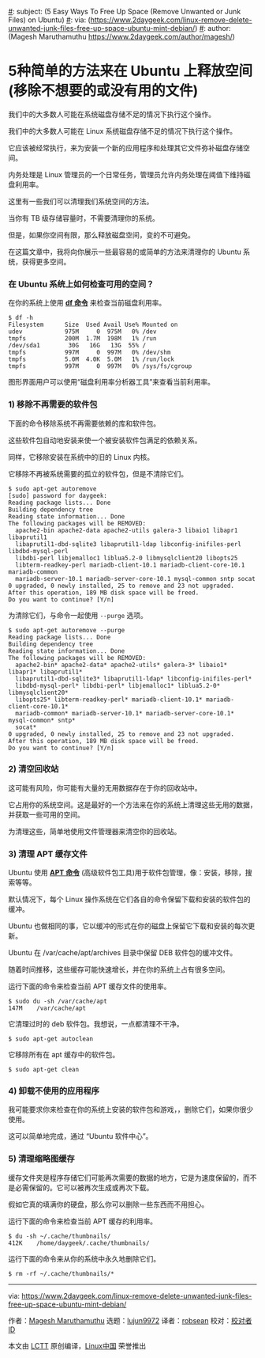 [#]: collector: (lujun9972)
[#]: translator: (robsean)
[#]: reviewer: ( )
[#]: publisher: ( )
[#]: url: ( )
[#]: subject: (5 Easy Ways To Free Up Space (Remove Unwanted or Junk Files) on Ubuntu)
[#]: via: (https://www.2daygeek.com/linux-remove-delete-unwanted-junk-files-free-up-space-ubuntu-mint-debian/)
[#]: author: (Magesh Maruthamuthu https://www.2daygeek.com/author/magesh/)

5种简单的方法来在 Ubuntu 上释放空间(移除不想要的或没有用的文件)
======

我们中的大多数人可能在系统磁盘存储不足的情况下执行这个操作。

我们中的大多数人可能在 Linux 系统磁盘存储不足的情况下执行这个操作。

它应该被经常执行，来为安装一个新的应用程序和处理其它文件弥补磁盘存储空间。

内务处理是 Linux 管理员的一个日常任务，管理员允许内务处理在阈值下维持磁盘利用率。

这里有一些我们可以清理我们系统空间的方法。

当你有 TB 级存储容量时，不需要清理你的系统。

但是，如果你空间有限，那么释放磁盘空间，变的不可避免。

在这篇文章中，我将向你展示一些最容易的或简单的方法来清理你的 Ubuntu 系统，获得更多空间。

### 在 Ubuntu 系统上如何检查可用的空间？

在你的系统上使用 **[df 命令][1]** 来检查当前磁盘利用率。

```
$ df -h
Filesystem      Size  Used Avail Use% Mounted on
udev            975M     0  975M   0% /dev
tmpfs           200M  1.7M  198M   1% /run
/dev/sda1        30G   16G   13G  55% /
tmpfs           997M     0  997M   0% /dev/shm
tmpfs           5.0M  4.0K  5.0M   1% /run/lock
tmpfs           997M     0  997M   0% /sys/fs/cgroup
```

图形界面用户可以使用“磁盘利用率分析器工具”来查看当前利用率。
[![][2]![][2]][3]

### 1) 移除不再需要的软件包

下面的命令移除系统不再需要依赖的库和软件包。

这些软件包自动地安装来使一个被安装软件包满足的依赖关系。

同样，它移除安装在系统中的旧的 Linux 内核。

它移除不再被系统需要的孤立的软件包，但是不清除它们。

```
$ sudo apt-get autoremove
[sudo] password for daygeek:
Reading package lists... Done
Building dependency tree
Reading state information... Done
The following packages will be REMOVED:
  apache2-bin apache2-data apache2-utils galera-3 libaio1 libapr1 libaprutil1
  libaprutil1-dbd-sqlite3 libaprutil1-ldap libconfig-inifiles-perl libdbd-mysql-perl
  libdbi-perl libjemalloc1 liblua5.2-0 libmysqlclient20 libopts25
  libterm-readkey-perl mariadb-client-10.1 mariadb-client-core-10.1 mariadb-common
  mariadb-server-10.1 mariadb-server-core-10.1 mysql-common sntp socat
0 upgraded, 0 newly installed, 25 to remove and 23 not upgraded.
After this operation, 189 MB disk space will be freed.
Do you want to continue? [Y/n]
```

为清除它们，与命令一起使用 `--purge` 选项。

```
$ sudo apt-get autoremove --purge
Reading package lists... Done
Building dependency tree
Reading state information... Done
The following packages will be REMOVED:
  apache2-bin* apache2-data* apache2-utils* galera-3* libaio1* libapr1* libaprutil1*
  libaprutil1-dbd-sqlite3* libaprutil1-ldap* libconfig-inifiles-perl*
  libdbd-mysql-perl* libdbi-perl* libjemalloc1* liblua5.2-0* libmysqlclient20*
  libopts25* libterm-readkey-perl* mariadb-client-10.1* mariadb-client-core-10.1*
  mariadb-common* mariadb-server-10.1* mariadb-server-core-10.1* mysql-common* sntp*
  socat*
0 upgraded, 0 newly installed, 25 to remove and 23 not upgraded.
After this operation, 189 MB disk space will be freed.
Do you want to continue? [Y/n]
```

### 2) 清空回收站

这可能有风险，你可能有大量的无用数据存在于你的回收站中。

它占用你的系统空间。这是最好的一个方法来在你的系统上清理这些无用的数据，并获取一些可用的空间。

为清理这些，简单地使用文件管理器来清空你的回收站。
[![][2]![][2]][4]

### 3) 清理 APT 缓存文件

Ubuntu 使用 **[APT 命令][5]** (高级软件包工具)用于软件包管理，像：安装，移除，搜索等等。

默认情况下，每个 Linux 操作系统在它们各自的命令保留下载和安装的软件包的缓冲。

Ubuntu 也做相同的事，它以缓冲的形式在你的磁盘上保留它下载和安装的每次更新。

Ubuntu 在 /var/cache/apt/archives 目录中保留 DEB 软件包的缓冲文件。

随着时间推移，这些缓存可能快速增长，并在你的系统上占有很多空间。

运行下面的命令来检查当前 APT 缓存文件的使用率。

```
$ sudo du -sh /var/cache/apt
147M    /var/cache/apt
```

它清理过时的 deb 软件包。我想说，一点都清理不干净。

```
$ sudo apt-get autoclean
```

它移除所有在 apt 缓存中的软件包。

```
$ sudo apt-get clean
```

### 4) 卸载不使用的应用程序

我可能要求你来检查在你的系统上安装的软件包和游戏，，删除它们，如果你很少使用。

这可以简单地完成，通过 “Ubuntu 软件中心”。
[![][2]![][2]][6]

### 5) 清理缩略图缓存

缓存文件夹是程序存储它们可能再次需要的数据的地方，它是为速度保留的，而不是必需保留的。它可以被再次生成或再次下载。

假如它真的填满你的硬盘，那么你可以删除一些东西而不用担心。

运行下面的命令来检查当前 APT 缓存的利用率。

```
$ du -sh ~/.cache/thumbnails/
412K    /home/daygeek/.cache/thumbnails/
```

运行下面的命令来从你的系统中永久地删除它们。

```
$ rm -rf ~/.cache/thumbnails/*
```

--------------------------------------------------------------------------------

via: https://www.2daygeek.com/linux-remove-delete-unwanted-junk-files-free-up-space-ubuntu-mint-debian/

作者：[Magesh Maruthamuthu][a]
选题：[lujun9972][b]
译者：[robsean](https://github.com/robsean)
校对：[校对者ID](https://github.com/校对者ID)

本文由 [LCTT](https://github.com/LCTT/TranslateProject) 原创编译，[Linux中国](https://linux.cn/) 荣誉推出

[a]: https://www.2daygeek.com/author/magesh/
[b]: https://github.com/lujun9972
[1]: https://www.2daygeek.com/how-to-check-disk-space-usage-using-df-command/
[2]: data:image/gif;base64,R0lGODlhAQABAIAAAAAAAP///yH5BAEAAAAALAAAAAABAAEAAAIBRAA7
[3]: https://www.2daygeek.com/wp-content/uploads/2019/06/remove-delete-Unwanted-Junk-Files-free-up-space-ubuntu-mint-debian-1.jpg
[4]: https://www.2daygeek.com/wp-content/uploads/2019/06/remove-delete-Unwanted-Junk-Files-free-up-space-ubuntu-mint-debian-2.jpg
[5]: https://www.2daygeek.com/apt-command-examples-manage-packages-debian-ubuntu-systems/
[6]: https://www.2daygeek.com/wp-content/uploads/2019/06/remove-delete-Unwanted-Junk-Files-free-up-space-ubuntu-mint-debian-3.jpg
